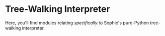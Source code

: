 # Tree-Walking Interpreter

Here, you'll find modules relating *specifically* to Sophie's pure-Python tree-walking interpreter.

